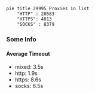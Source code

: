 
```mermaid
pie title 29995 Proxies in list
    "HTTP" : 20583
    "HTTPS": 4013
    "SOCKS" : 8379
```

### Some Info
#### Average Timeout

- mixed: 3.5s
- http: 1.9s
- https: 8.6s
- socks: 6.5s